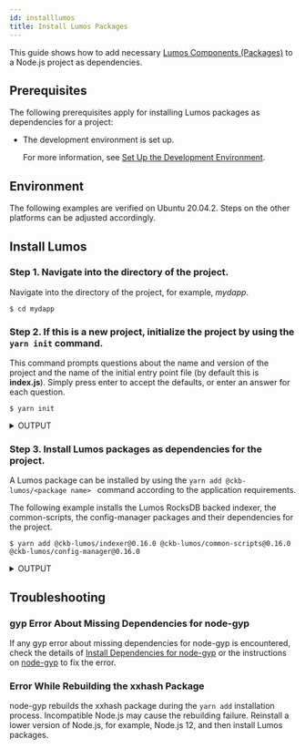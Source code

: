 ```yaml
---
id: installlumos
title: Install Lumos Packages
---
```

This guide shows how to add necessary  [Lumos Components (Packages)](../introduction/lumoscomponents) to a Node.js project as dependencies. <!--For the projects that have already listed Lumos packages as dependencies, just run `yarn install` in the projects directly to install the packages.--> 

## Prerequisites

The following prerequisites apply for installing Lumos packages as dependencies for a project:

- The development environment is set up. 

  For more information, see [Set Up the Development Environment](../preparation/setupsystem).

## Environment

The following examples are verified on Ubuntu 20.04.2. Steps on the other platforms can be adjusted accordingly.

## Install Lumos

### Step 1. Navigate into the directory of the project.

Navigate into the directory of the project, for example, <var>mydapp</var>.

```
$ cd mydapp
```

### Step 2. If this is a new project, initialize the project by using the `yarn init` command.

This command prompts questions about the name and version of the project and the name of the initial entry point file (by default this is **index.js**). Simply press enter to accept the defaults, or enter an answer for each question.

```
$ yarn init
```

<details><summary>OUTPUT</summary>
<p>




```shell
yarn init v1.22.5
question name (mydapp):
question version (1.0.0):
question description:
question entry point (index.js):
question repository url:
question author:
question license (MIT):
question private:
success Saved package.json
Done in 44.54s.
```

</p>
</details>

### Step 3. Install Lumos packages as dependencies for the project.

A Lumos package can be installed by using the `yarn add @ckb-lumos/<package name> ` command according to the application requirements.

The following example installs the Lumos RocksDB backed indexer, the common-scripts, the config-manager packages and their dependencies for the project.

```shell
$ yarn add @ckb-lumos/indexer@0.16.0 @ckb-lumos/common-scripts@0.16.0 @ckb-lumos/config-manager@0.16.0
```

<details><summary>OUTPUT</summary>
<p>

```shell
yarn add v1.22.5
info No lockfile found.
[1/4] Resolving packages...
warning @ckb-lumos/indexer > neon-cli@0.4.2: Please upgrade to 0.5.0
warning @ckb-lumos/indexer > request@2.88.2: request has been deprecated, see https://github.com/request/request/issues/3142
warning @ckb-lumos/indexer > node-pre-gyp@0.14.0: Please upgrade to @mapbox/node-pre-gyp: the non-scoped node-pre-gyp package is deprecated and only the @mapbox scoped package will recieve updates in the future
warning @ckb-lumos/indexer > request > har-validator@5.1.5: this library is no longer supported
[2/4] Fetching packages...
[3/4] Linking dependencies...
[4/4] Building fresh packages...
success Saved lockfile.
success Saved 167 new dependencies.
info Direct dependencies
├─ @ckb-lumos/common-scripts@0.16.0
├─ @ckb-lumos/config-manager@0.16.0
└─ @ckb-lumos/indexer@0.16.0
info All dependencies
├─ @ckb-lumos/common-scripts@0.16.0
├─ @ckb-lumos/config-manager@0.16.0
├─ @ckb-lumos/helpers@0.16.0
├─ @ckb-lumos/indexer@0.16.0
├─ @ckb-lumos/rpc@0.16.0
├─ abbrev@1.1.1
├─ ...
├─ ...
├─ wide-align@1.1.3
├─ wordwrap@1.0.0
├─ wordwrapjs@4.0.0
├─ xxhash@0.3.0
└─ yallist@3.1.1
Done in 125.02s.
```

</p>
</details>

## Troubleshooting

### gyp Error About Missing Dependencies for node-gyp

If any gyp error about missing dependencies for node-gyp is encountered, check the details of [Install Dependencies for node-gyp](../preparation/setupsystem#install-dependencies-for-node-gyp) or the instructions on [node-gyp](https://github.com/nodejs/node-gyp) to fix the error.

### Error While Rebuilding the xxhash Package

node-gyp rebuilds the xxhash package during the `yarn add` installation process. Incompatible Node.js may cause the rebuilding failure. Reinstall a lower version of Node.js, for example, Node.js 12, and then install Lumos packages.